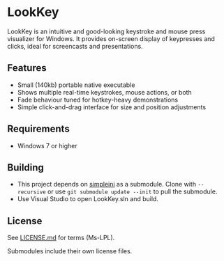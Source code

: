 # LookKey

LookKey is an intuitive and good-looking keystroke and mouse press visualizer for Windows.
It provides on-screen display of keypresses and clicks, ideal for screencasts and presentations.

## Features
* Small (140kb) portable native executable
* Shows multiple real-time keystrokes, mouse actions, or both
* Fade behaviour tuned for hotkey-heavy demonstrations
* Simple click-and-drag interface for size and position adjustments

## Requirements
* Windows 7 or higher

## Building
* This project depends on [simpleini](http://github.com/brofield/simpleini) as a submodule. Clone with `--recursive` or use `git submodule update --init` to pull the submodule.
* Use Visual Studio to open LookKey.sln and build.

## License
See [LICENSE.md](LICENSE.md) for terms (Ms-LPL).

Submodules include their own license files.
